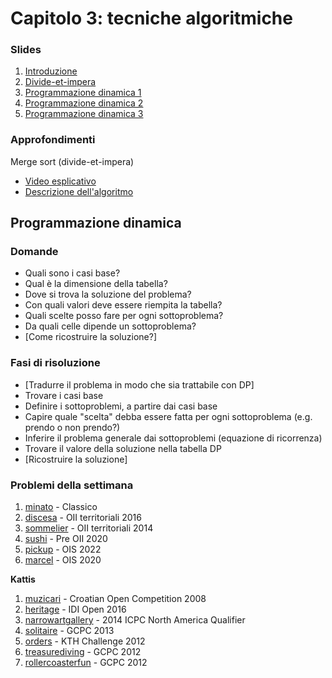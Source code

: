 # Capitolo 3: tecniche algoritmiche

### Slides

1. [Introduzione](http://disi.unitn.it/~montreso/asd/slides/00-introcorso.pdf "Montresor")
2. [Divide-et-impera](http://disi.unitn.it/~montreso/asd/slides/12-divide.pdf "Montresor")
3. [Programmazione dinamica 1](http://disi.unitn.it/~montreso/asd/slides/13-pd1.pdf "Montresor")
4. [Programmazione dinamica 2](http://disi.unitn.it/~montreso/asd/slides/13-pd2.pdf "Montresor")
5. [Programmazione dinamica 3](http://disi.unitn.it/~montreso/asd/slides/13-pd3.pdf "Montresor")



### Approfondimenti

Merge sort (divide-et-impera)
- [Video esplicativo](https://www.youtube.com/watch?v=JSceec-wEyw)
- [Descrizione dell'algoritmo](https://www.geeksforgeeks.org/merge-sort/)


## Programmazione dinamica
### Domande
- Quali sono i casi base?
- Qual è la dimensione della tabella?
- Dove si trova la soluzione del problema?
- Con quali valori deve essere riempita la tabella?
- Quali scelte posso fare per ogni sottoproblema?
- Da quali celle dipende un sottoproblema?
- \[Come ricostruire la soluzione?\]

### Fasi di risoluzione
- \[Tradurre il problema in modo che sia trattabile con DP\]
- Trovare i casi base
- Definire i sottoproblemi, a partire dai casi base
- Capire quale "scelta" debba essere fatta per ogni sottoproblema (e.g. prendo o non prendo?)
- Inferire il problema generale dai sottoproblemi (equazione di ricorrenza)
- Trovare il valore della soluzione nella tabella DP
- \[Ricostruire la soluzione\]


### Problemi della settimana

1. [minato](https://training.olinfo.it/#/task/minato/statement "oii") - Classico
2. [discesa](https://training.olinfo.it/#/task/discesa/statement "oii") - OII territoriali 2016
3. [sommelier](https://training.olinfo.it/#/task/sommelier/statement "oii") - OII territoriali 2014
4. [sushi](https://training.olinfo.it/#/task/preoii_sushi/statement "oii") - Pre OII 2020
5. [pickup](https://training.olinfo.it/#/task/ois_pickup/statement "oii") - OIS 2022
6. [marcel](https://training.olinfo.it/#/task/ois_marcel/statement "oii") - OIS 2020

**Kattis**
1. [muzicari](https://open.kattis.com/problems/muzicari "kattis") - Croatian Open Competition 2008
2. [heritage](https://open.kattis.com/problems/heritage "kattis") - IDI Open 2016
3. [narrowartgallery](https://open.kattis.com/problems/narrowartgallery "kattis") - 2014 ICPC North America Qualifier
4. [solitaire](https://open.kattis.com/problems/solitaire "kattis") - GCPC 2013
5. [orders](https://open.kattis.com/problems/orders "kattis") - KTH Challenge 2012
6. [treasurediving](https://open.kattis.com/problems/treasurediving "kattis") - GCPC 2012
7. [rollercoasterfun](https://open.kattis.com/problems/rollercoasterfun "kattis") - GCPC 2012
